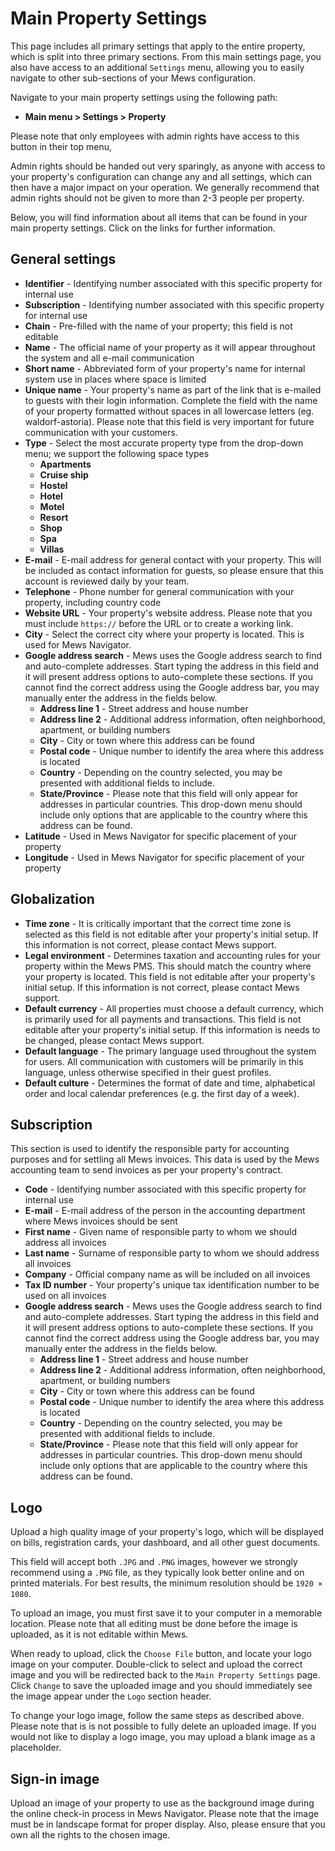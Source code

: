 # Main Property Settings

This page includes all primary settings that apply to the entire property, which is split into three primary sections. From this main settings page, you also have access to an additional `Settings` menu, allowing you to easily navigate to other sub-sections of your Mews configuration.

Navigate to your main property settings using the following path:

* **Main menu &gt; Settings &gt; Property**

Please note that only employees with admin rights have access to this button in their top menu,

Admin rights should be handed out very sparingly, as anyone with access to your property's configuration can change any and all settings, which can then have a major impact on your operation. We generally recommend that admin rights should not be given to more than 2-3 people per property.

Below, you will find information about all items that can be found in your main property settings. Click on the links for further information.

## General settings

* **Identifier** - Identifying number associated with this specific property for internal use
* **Subscription** - Identifying number associated with this specific property for internal use
* **Chain** - Pre-filled with the name of your property; this field is not editable
* **Name** - The official name of your property as it will appear throughout the system and all e-mail communication
* **Short name** - Abbreviated form of your property's name for internal system use in places where space is limited
* **Unique name** - Your property's name as part of the link that is e-mailed to guests with their login information. Complete the field with the name of your property formatted without spaces in all lowercase letters \(eg. waldorf-astoria\). Please note that this field is very important for future communication with your customers. 
* **Type** - Select the most accurate property type from the drop-down menu; we support the following space types
  * **Apartments**
  * **Cruise ship**
  * **Hostel**
  * **Hotel**
  * **Motel**
  * **Resort**
  * **Shop**
  * **Spa**
  * **Villas**
* **E-mail** - E-mail address for general contact with your property. This will be included as contact information for guests, so please ensure that this account is reviewed daily by your team. 
* **Telephone** - Phone number for general communication with your property, including country code
* **Website URL** - Your property's website address. Please note that you must include `https://` before the URL or to create a working link.
* **City** - Select the correct city where your property is located. This is used for Mews Navigator.
* **Google address search** - Mews uses the Google address search to find and auto-complete addresses. Start typing the address in this field and it will present address options to auto-complete these sections. If you cannot find the correct address using the Google address bar, you may manually enter the address in the fields below.
  * **Address line 1** - Street address and house number
  * **Address line 2** - Additional address information, often neighborhood, apartment, or building numbers
  * **City** - City or town where this address can be found
  * **Postal code** - Unique number to identify the area where this address is located
  * **Country** - Depending on the country selected, you may be presented with additional fields to include.
  * **State/Province** - Please note that this field will only appear for addresses in particular countries. This drop-down menu should include only options that are applicable to the country where this address can be found.
* **Latitude** - Used in Mews Navigator for specific placement of your property
* **Longitude** - Used in Mews Navigator for specific placement of your property

## Globalization

* **Time zone** - It is critically important that the correct time zone is selected as this field is not editable after your property's initial setup. If this information is not correct, please contact Mews support. 
* **Legal environment** - Determines taxation and accounting rules for your property within the Mews PMS. This should match the country where your property is located. This field is not editable after your property's initial setup. If this information is not correct, please contact Mews support. 
* **Default currency** - All properties must choose a default currency, which is primarily used for all payments and transactions. This field is not editable after your property's initial setup. If this information is needs to be changed, please contact Mews support. 
* **Default language** - The primary language used throughout the system for users. All communication with customers will be primarily in this language, unless otherwise specified in their guest profiles.
* **Default culture** - Determines the format of date and time, alphabetical order and local calendar preferences \(e.g. the first day of a week\).

## Subscription

This section is used to identify the responsible party for accounting purposes and for settling all Mews invoices. This data is used by the Mews accounting team to send invoices as per your property's contract.

* **Code** - Identifying number associated with this specific property for internal use
* **E-mail** - E-mail address of the person in the accounting department where Mews invoices should be sent
* **First name** - Given name of responsible party to whom we should address all invoices
* **Last name** - Surname of responsible party to whom we should address all invoices
* **Company** - Official company name as will be included on all invoices
* **Tax ID number** - Your property's unique tax identification number to be used on all invoices
* **Google address search** - Mews uses the Google address search to find and auto-complete addresses. Start typing the address in this field and it will present address options to auto-complete these sections. If you cannot find the correct address using the Google address bar, you may manually enter the address in the fields below.
  * **Address line 1** - Street address and house number
  * **Address line 2** - Additional address information, often neighborhood, apartment, or building numbers
  * **City** - City or town where this address can be found
  * **Postal code** - Unique number to identify the area where this address is located
  * **Country** - Depending on the country selected, you may be presented with additional fields to include.
  * **State/Province** - Please note that this field will only appear for addresses in particular countries. This drop-down menu should include only options that are applicable to the country where this address can be found.

## Logo

Upload a high quality image of your property's logo, which will be displayed on bills, registration cards, your dashboard, and all other guest documents.

This field will accept both `.JPG` and `.PNG` images, however we strongly recommend using a `.PNG` file, as they typically look better online and on printed materials. For best results, the minimum resolution should be `1920 × 1080`.

To upload an image, you must first save it to your computer in a memorable location. Please note that all editing must be done before the image is uploaded, as it is not editable within Mews.

When ready to upload, click the `Choose File` button, and locate your logo image on your computer. Double-click to select and upload the correct image and you will be redirected back to the `Main Property Settings` page. Click `Change` to save the uploaded image and you should immediately see the image appear under the `Logo` section header.

To change your logo image, follow the same steps as described above. Please note that is is not possible to fully delete an uploaded image. If you would not like to display a logo image, you may upload a blank image as a placeholder.

## Sign-in image

Upload an image of your property to use as the background image during the online check-in process in Mews Navigator. Please note that the image must be in landscape format for proper display. Also, please ensure that you own all the rights to the chosen image.

